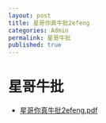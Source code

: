 ```yaml
---
layout: post
title: 星哥你真牛批2efeng
categories: Admin
permalink: 星哥牛批
published: true
---
```


# 星哥牛批

- [星哥你真牛批2efeng.pdf](http://106.53.84.86/files/%C5%A3%C5%FA.pdf)
 
